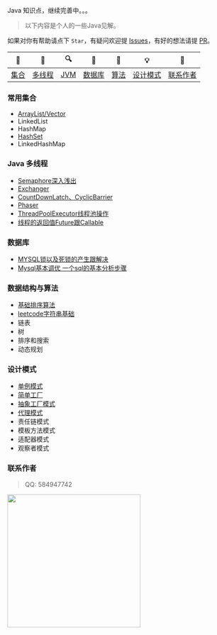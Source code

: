 
Java 知识点，继续完善中。。。

> 以下内容是个人的一些Java见解。


如果对你有帮助请点下 `Star`，有疑问欢迎提 [Issues](https://github.com/Yiaichen/javaDemo/issues)，有好的想法请提 [PR](https://github.com/Yiaichen/javaDemo/pulls)。

| 🌁 | 📮 | 🔍 | 🚀 | 🌈 | 💡 | 👨‍
| :---------:| :---------: | :-------: | :-------:| :------:|:------:|:------:|
| [集合](#常用集合) | [多线程](#java-多线程) | [JVM](#jvm) | [数据库](#数据库) | [算法](#数据结构与算法) | [设计模式](#设计模式) | [联系作者](#联系作者) |



### 常用集合
- [ArrayList/Vector](https://github.com/Yiaichen/JavaCore/blob/master/collection/List.java)
- LinkedList
- HashMap
- [HashSet](https://github.com/Yiaichen/JavaCore/blob/master/collection/Set.java)
- LinkedHashMap

### Java 多线程
- [Semaphore深入浅出](http://vayi.site/2018/05/15/semaphore/)
- [Exchanger](https://github.com/Yiaichen/JavaCore/tree/master/thread/chapterOne/Exchanger)
- [CountDownLatch、CyclicBarrier](https://github.com/Yiaichen/JavaCore/tree/master/thread/chapterTwo)
- [Phaser](https://github.com/Yiaichen/JavaCore/tree/master/thread/chaptereThree/Phaser)
- [ThreadPoolExecutor线程池操作](https://github.com/Yiaichen/JavaCore/tree/master/thread/chapterFour/ThreadPoolExecutor)
- [线程的返回值Future跟Callable](https://github.com/Yiaichen/JavaCore/tree/master/thread/chapterFive)


### 数据库
- [MYSQL锁以及死锁的产生跟解决](http://vayi.site/2018/08/17/MYSQL_LOCK/)
- [Mysql基本调优 一个sql的基本分析步骤]()

### 数据结构与算法
- [基础排序算法](https://github.com/Yiaichen/JavaCore/tree/master/sort)
- [leetcode字符串基础](https://github.com/Yiaichen/JavaCore/tree/master/leetcode/string)
- 链表
- 树
- 排序和搜索
- 动态规划

### 设计模式
- [单例模式](http://vayi.site/2018/10/06/singleton/)
- [简单工厂]()
- [抽象工厂模式]()
- [代理模式](http://vayi.site/2018/11/24/proxy/)
- 责任链模式
- 模板方法模式
- 适配器模式
- 观察者模式



### 联系作者

> QQ: 584947742

<img src="http://vayi.site/images/wechatpay.jpg" width="300"/> 
